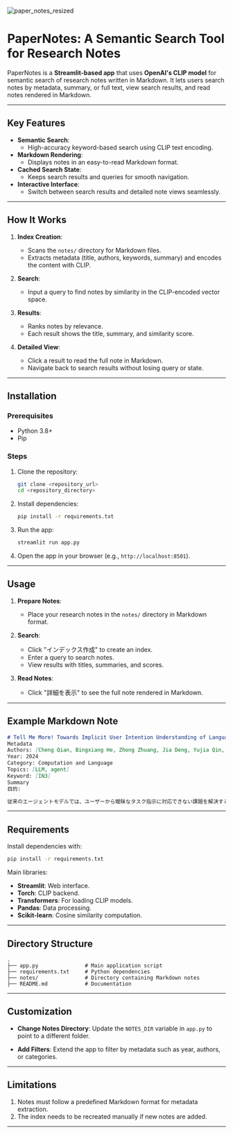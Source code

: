 ![paper_notes_resized](https://github.com/user-attachments/assets/da5ff11d-8139-4168-b7bf-dd41f1a9833f)

# PaperNotes: A Semantic Search Tool for Research Notes

PaperNotes is a **Streamlit-based app** that uses **OpenAI's CLIP model** for semantic search of research notes written in Markdown. It lets users search notes by metadata, summary, or full text, view search results, and read notes rendered in Markdown.

---

## Key Features

- **Semantic Search**: 
  - High-accuracy keyword-based search using CLIP text encoding.
- **Markdown Rendering**:
  - Displays notes in an easy-to-read Markdown format.
- **Cached Search State**:
  - Keeps search results and queries for smooth navigation.
- **Interactive Interface**:
  - Switch between search results and detailed note views seamlessly.

---

## How It Works

1. **Index Creation**:
   - Scans the `notes/` directory for Markdown files.
   - Extracts metadata (title, authors, keywords, summary) and encodes the content with CLIP.

2. **Search**:
   - Input a query to find notes by similarity in the CLIP-encoded vector space.

3. **Results**:
   - Ranks notes by relevance.
   - Each result shows the title, summary, and similarity score.

4. **Detailed View**:
   - Click a result to read the full note in Markdown.
   - Navigate back to search results without losing query or state.

---

## Installation

### Prerequisites

- Python 3.8+
- Pip

### Steps

1. Clone the repository:

   ```bash
   git clone <repository_url>
   cd <repository_directory>
   ```

2. Install dependencies:

   ```bash
   pip install -r requirements.txt
   ```

3. Run the app:

   ```bash
   streamlit run app.py
   ```

4. Open the app in your browser (e.g., `http://localhost:8501`).

---

## Usage

1. **Prepare Notes**:
   - Place your research notes in the `notes/` directory in Markdown format.

2. **Search**:
   - Click "インデックス作成" to create an index.
   - Enter a query to search notes.
   - View results with titles, summaries, and scores.

3. **Read Notes**:
   - Click "詳細を表示" to see the full note rendered in Markdown.

---

## Example Markdown Note

```markdown
# Tell Me More! Towards Implicit User Intention Understanding of Language Model Driven Agents
Metadata
Authors: [Cheng Qian, Bingxiang He, Zhong Zhuang, Jia Deng, Yujia Qin, Xin Cong, Zhong Zhang, Jie Zhou, Yankai Lin, Zhiyuan Liu, Maosong Sun]
Year: 2024
Category: Computation and Language
Topics: [LLM, agent]
Keyword: [IN3]
Summary
目的:

従来のエージェントモデルでは、ユーザーから曖昧なタスク指示に対応できない課題を解決するため、IN3データセットを構築し、Mistral-Interactモデルを開発しました。
```

---

## Requirements

Install dependencies with:

```bash
pip install -r requirements.txt
```

Main libraries:

- **Streamlit**: Web interface.
- **Torch**: CLIP backend.
- **Transformers**: For loading CLIP models.
- **Pandas**: Data processing.
- **Scikit-learn**: Cosine similarity computation.

---

## Directory Structure

```plaintext
.
├── app.py               # Main application script
├── requirements.txt     # Python dependencies
├── notes/               # Directory containing Markdown notes
├── README.md            # Documentation
```

---

## Customization

- **Change Notes Directory**:
  Update the `NOTES_DIR` variable in `app.py` to point to a different folder.

- **Add Filters**:
  Extend the app to filter by metadata such as year, authors, or categories.

---

## Limitations

1. Notes must follow a predefined Markdown format for metadata extraction.
2. The index needs to be recreated manually if new notes are added.

---